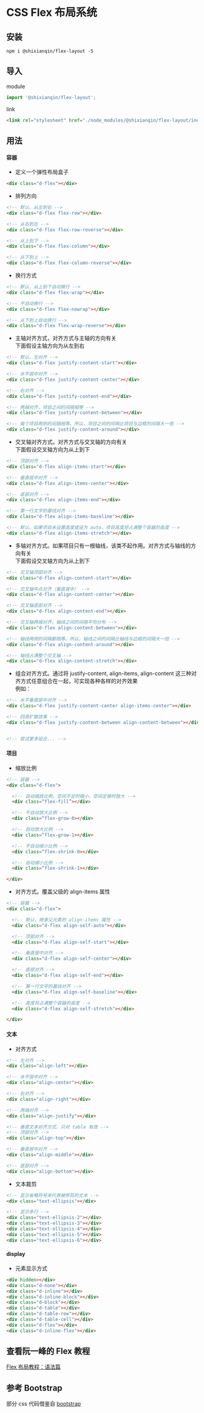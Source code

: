 # CSS Flex 布局系统


## 安装
```
npm i @shixianqin/flex-layout -S
```


## 导入
module
```javascript
import '@shixianqin/flex-layout';
```
link
```html
<link rel="stylesheet" href="./node_modules/@shixianqin/flex-layout/index.css">
```


## 用法


#### 容器
+ 定义一个弹性布局盒子  
```html
<div class="d-flex"></div>
```

+ 排列方向
```html
<!-- 默认，从左到右 -->
<div class="d-flex flex-row"></div>

<!-- 从右到左 -->
<div class="d-flex flex-row-reverse"></div>

<!-- 从上到下 -->
<div class="d-flex flex-column"></div>

<!-- 从下到上 -->
<div class="d-flex flex-column-reverse"></div>
```

+ 换行方式
```html
<!-- 默认，从上到下自动换行 -->
<div class="d-flex flex-wrap"></div>

<!-- 不自动换行 -->
<div class="d-flex flex-nowrap"></div>

<!-- 从下到上自动换行 -->
<div class="d-flex flex-wrap-reverse"></div>
```

+ 主轴对齐方式，对齐方式与主轴的方向有关  
下面假设主轴方向为从左到右
```html
<!-- 默认，左对齐 -->
<div class="d-flex justify-content-start"></div>

<!-- 水平居中对齐 -->
<div class="d-flex justify-content-center"></div>

<!-- 右对齐 -->
<div class="d-flex justify-content-end"></div>

<!-- 两端对齐，项目之间的间隔相等 -->
<div class="d-flex justify-content-between"></div>

<!-- 每个项目两侧的间隔相等。所以，项目之间的间隔比项目与边框的间隔大一倍 -->
<div class="d-flex justify-content-around"></div>
```

+ 交叉轴对齐方式。对齐方式与交叉轴的方向有关  
下面假设交叉轴方向为从上到下
```html
<!-- 顶部对齐 -->
<div class="d-flex align-items-start"></div>

<!-- 垂直居中对齐 -->
<div class="d-flex align-items-center"></div>

<!-- 底部对齐 -->
<div class="d-flex align-items-end"></div>

<!-- 第一行文字的基线对齐 -->
<div class="d-flex align-items-baseline"></div>

<!-- 默认，如果项目未设置高度或设为 auto，项目高度将占满整个容器的高度 -->
<div class="d-flex align-items-stretch"></div>
```

+ 多轴对齐方式。如果项目只有一根轴线，该类不起作用。对齐方式与轴线的方向有关  
下面假设交叉轴方向为从上到下
```html
<!-- 交叉轴顶部对齐 -->
<div class="d-flex align-content-start"></div>

<!-- 交叉轴中点对齐（垂直居中） -->
<div class="d-flex align-content-center"></div>

<!-- 交叉轴底部对齐 -->
<div class="d-flex align-content-end"></div>

<!-- 交叉轴两端对齐，轴线之间的间隔平均分布 -->
<div class="d-flex align-content-between"></div>

<!-- 轴线两侧的间隔都相等。所以，轴线之间的间隔比轴线与边框的间隔大一倍 -->
<div class="d-flex align-content-around"></div>

<!-- 轴线占满整个交叉轴 -->
<div class="d-flex align-content-stretch"></div>
```


+ 组合对齐方式。通过将 justify-content, align-items, align-content 这三种对齐方式任意组合在一起，可实现各种各样的对齐效果  
例如：
```html
<!-- 水平垂直居中对齐 -->
<div class="d-flex justify-content-center align-items-center"></div>

<!-- 四周扩散效果 -->
<div class="d-flex justify-content-between align-content-between"></div>


<!-- 尝试更多组合... -->
```


#### 项目
+ 缩放比例
```html
<!-- 容器 -->
<div class="d-flex">

  <!-- 自动缩放比例，空间不足时缩小，空间足够时放大 -->
  <div class=“flex-fill”></div>

  <!-- 不自动放大比例 -->
  <div class=“flex-grow-0></div>

  <!-- 自动放大比例 -->
  <div class=“flex-grow-1></div>

  <!-- 不自动缩小比例 -->
  <div class=“flex-shrink-0></div>

  <!-- 自动缩小比例 -->
  <div class=“flex-shrink-1></div>

</div>
```

+ 对齐方式。覆盖父级的 align-items 属性
```html
<!-- 容器 -->
<div class="d-flex">

  <!-- 默认，继承父元素的 align-items 属性 -->
  <div class="d-flex align-self-auto"></div>

  <!-- 顶部对齐 -->
  <div class="d-flex align-self-start"></div>

  <!-- 垂直居中对齐 -->
  <div class="d-flex align-self-center"></div>

  <!-- 底部对齐 -->
  <div class="d-flex align-self-end"></div>

  <!-- 第一行文字的基线对齐 -->
  <div class="d-flex align-self-baseline"></div>

  <!-- 高度将占满整个容器的高度 -->
  <div class="d-flex align-self-stretch"></div>

</div>
```

#### 文本
+ 对齐方式
```html
<!-- 左对齐 -->
<div class="align-left"></div>

<!-- 水平居中对齐 -->
<div class="align-center"></div>

<!-- 右对齐 -->
<div class="align-right"></div>

<!-- 两端对齐 -->
<div class="align-justify"></div>

<!-- 垂直文本对齐方式，只对 table 有效 -->
<!-- 顶部对齐 -->
<div class="align-top"></div>

<!-- 垂直居中对齐 -->
<div class="align-middle"></div>

<!-- 底部对齐 -->
<div class="align-bottom"></div>
```

+ 文本裁剪
```html
<!-- 显示省略符号来代表被修剪的文本 -->
<div class="text-ellipsis"></div>

<!-- 显示多行 -->
<div class="text-ellipsis-2"></div>
<div class="text-ellipsis-3"></div>
<div class="text-ellipsis-4"></div>
<div class="text-ellipsis-5"></div>
<div class="text-ellipsis-6"></div>
```


#### display
+ 元素显示方式
```html
<div hidden></div>
<div class="d-none"></div>
<div class="d-inline"></div>
<div class="d-inline-block"></div>
<div class="d-block"></div>
<div class="d-table"></div>
<div class="d-table-row"></div>
<div class="d-table-cell"></div>
<div class="d-flex"></div>
<div class="d-inline-flex"></div>
```

## 查看阮一峰的 Flex 教程
[Flex 布局教程：语法篇](http://www.ruanyifeng.com/blog/2015/07/flex-grammar.html)


## 参考 Bootstrap
部分 css 代码借鉴自 [bootstrap](https://github.com/twbs/bootstrap)  

